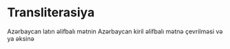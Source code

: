 # Transliterasiya
Azərbaycan latın əlifbalı mətnin Azərbaycan kiril əlifbalı mətnə çevrilməsi və ya əksinə
